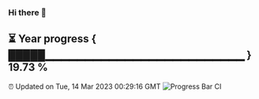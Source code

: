### Hi there 👋
⏳ Year progress { █████▁▁▁▁▁▁▁▁▁▁▁▁▁▁▁▁▁▁▁▁▁▁▁▁▁ } 19.73 %
---
⏰ Updated on Tue, 14 Mar 2023 00:29:16 GMT
![Progress Bar CI](https://github.com/Moyi321/Moyi321/workflows/Progress%20Bar%20CI/badge.svg)
